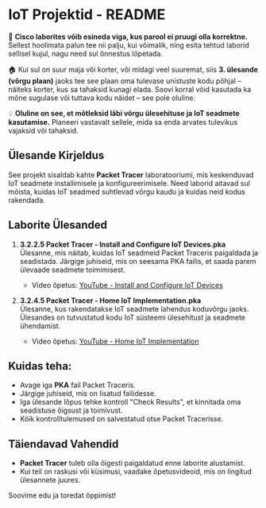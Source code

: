# IoT Projektid - README

🚨 **Cisco laborites võib esineda viga, kus parool ei pruugi olla korrektne.**
Sellest hoolimata palun tee nii palju, kui võimalik, ning esita tehtud laborid sellisel kujul, nagu need sul õnnestus lõpetada.

🏠 Kui sul on suur maja või korter, või midagi veel suuremat, siis **3. ülesande (võrgu plaan)** jaoks tee see plaan oma tulevase unistuste kodu põhjal – näiteks korter, kus sa tahaksid kunagi elada. Soovi korral võid kasutada ka mõne sugulase või tuttava kodu näidet – see pole oluline.

💡 **Oluline on see, et mõtleksid läbi võrgu ülesehituse ja IoT seadmete kasutamise.** Planeeri vastavalt sellele, mida sa enda arvates tulevikus vajaksid või tahaksid.

## Ülesande Kirjeldus
See projekt sisaldab kahte **Packet Tracer** laboratooriumi, mis keskenduvad IoT seadmete installimisele ja konfigureerimisele. Need laborid aitavad sul mõista, kuidas IoT seadmed suhtlevad võrgu kaudu ja kuidas neid kodus rakendada.

## Laborite Ülesanded
1. **3.2.2.5 Packet Tracer - Install and Configure IoT Devices.pka**  
   Ülesanne, mis näitab, kuidas IoT seadmeid Packet Traceris paigaldada ja seadistada. Järgige juhiseid, mis on seesama PKA failis, et saada parem ülevaade seadmete toimimisest.
   - Video õpetus: [YouTube - Install and Configure IoT Devices](https://www.youtube.com/watch?v=6sqAdp4BPJ4)

2. **3.2.4.5 Packet Tracer - Home IoT Implementation.pka**  
   Ülesanne, kus rakendatakse IoT seadmete lahendus koduvõrgu jaoks. Ülesandes on tutvustatud kodu IoT süsteemi ülesehitust ja seadmete ühendamist.
   - Video õpetus: [YouTube - Home IoT Implementation](https://www.youtube.com/watch?v=pyU-kIWKPcg)

## Kuidas teha:
- Avage iga **PKA** fail Packet Traceris.
- Järgige juhiseid, mis on lisatud failidesse.
- Iga ülesande lõpus tehke kontroll "Check Results", et kinnitada oma seadistuse õigsust ja toimivust.
- Kõik kontrolltulemused on salvestatud otse Packet Tracerisse.

## Täiendavad Vahendid
- **Packet Tracer** tuleb olla õigesti paigaldatud enne laborite alustamist.
- Kui teil on raskusi või küsimusi, vaadake õpetusvideoid, mis on lingitud ülesannete juures.

Soovime edu ja toredat õppimist!
